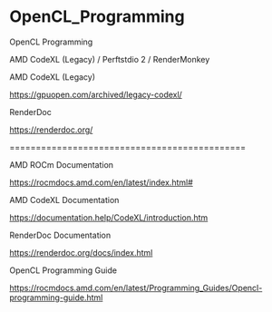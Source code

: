 # OpenCL_Programming
OpenCL Programming

AMD CodeXL (Legacy) / Perftstdio 2 / RenderMonkey

AMD CodeXL (Legacy)

https://gpuopen.com/archived/legacy-codexl/

RenderDoc

https://renderdoc.org/

=============================================

AMD ROCm Documentation

https://rocmdocs.amd.com/en/latest/index.html#

AMD CodeXL Documentation

https://documentation.help/CodeXL/introduction.htm

RenderDoc Documentation

https://renderdoc.org/docs/index.html

OpenCL Programming Guide

https://rocmdocs.amd.com/en/latest/Programming_Guides/Opencl-programming-guide.html
